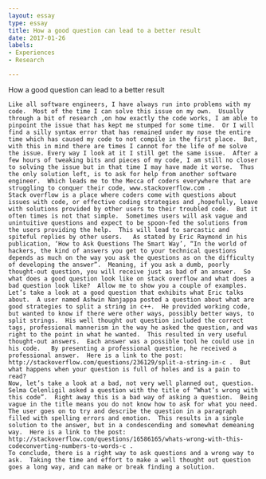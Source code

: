 ```yaml
---
layout: essay
type: essay
title: How a good question can lead to a better result
date: 2017-01-26
labels:
- Experiences
- Research

---
```


How a good question can lead to a better result

	Like all software engineers, I have always run into problems with my code.  Most of the time I can solve this issue on my own.  Usually through a bit of research ,on how exactly the code works, I am able to pinpoint the issue that has kept me stumped for some time.  Or I will find a silly syntax error that has remained under my nose the entire time which has caused my code to not compile in the first place.  But, with this in mind there are times I cannot for the life of me solve the issue. Every way I look at it I still get the same issue.  After a few hours of tweaking bits and pieces of my code, I am still no closer to solving the issue but in that time I may have made it worse.  Thus the only solution left, is to ask for help from another software engineer.  Which leads me to the Mecca of coders everywhere that are struggling to conquer their code, www.stackoverflow.com .
	Stack overflow is a place where coders come with questions about issues with code, or effective coding strategies and ,hopefully, leave with solutions provided by other users to their troubled code.  But it often times is not that simple.  Sometimes users will ask vague and unintuitive questions and expect to be spoon-fed the solutions from the users providing the help.  This will lead to sarcastic and spiteful replies by other users.   As stated by Eric Raymond in his publication, ‘How to Ask Questions The Smart Way’, “In the world of hackers, the kind of answers you get to your technical questions depends as much on the way you ask the questions as on the difficulty of developing the answer”.  Meaning, if you ask a dumb, poorly thought-out question, you will receive just as bad of an answer.  So what does a good question look like on stack overflow and what does a bad question look like?  Allow me to show you a couple of examples.
	Let’s take a look at a good question that exhibits what Eric talks about.  A user named Ashwin Nanjappa posted a question about what are good strategies to split a string in c++.  He provided working code, but wanted to know if there were other ways, possibly better ways, to split strings.  His well thought out question included the correct tags, professional mannerism in the way he asked the question, and was right to the point in what he wanted.  This resulted in very useful thought-out answers.  Each answer was a possible tool he could use in his code.   By presenting a professional question, he received a professional answer.  Here is a link to the post: http://stackoverflow.com/questions/236129/split-a-string-in-c .  But what happens when your question is full of holes and is a pain to read?
	Now, let’s take a look at a bad, not very well planned out, question.  Selma Celenligil asked a question with the title of “What’s wrong with this code”.  Right away this is a bad way of asking a question.  Being vague in the title means you do not know how to ask for what you need.  The user goes on to try and describe the question in a paragraph filled with spelling errors and emotion.  This results in a single solution to the answer, but in a condescending and somewhat demeaning way.  Here is a link to the post: http://stackoverflow.com/questions/16586165/whats-wrong-with-this-codeconverting-numbers-to-words-c . 
	To conclude, there is a right way to ask questions and a wrong way to ask.  Taking the time and effort to make a well thought out question goes a long way, and can make or break finding a solution.  

	

